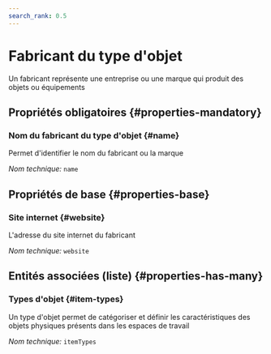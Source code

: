 ```yaml
---
search_rank: 0.5
---    
```

# Fabricant du type d'objet
<!--- THIS FILE IS GENERATED PLEASE DO NOT EDIT IT DIRECTLY --->

Un fabricant représente une entreprise ou une marque qui produit des objets ou équipements

<OH code="manufacturer"/>




## Propriétés obligatoires {#properties-mandatory}
    
### Nom du fabricant du type d'objet {#name}

Permet d'identifier le nom du fabricant ou la marque

*Nom technique:* ```name```
<PH code="manufacturer:name"/>

    


## Propriétés de base {#properties-base}
    
### Site internet {#website}

L'adresse du site internet du fabricant

*Nom technique:* ```website```
<PH code="manufacturer:website"/>

    



## Entités associées (liste) {#properties-has-many}

### Types d'objet {#item-types}

Un type d'objet permet de catégoriser et définir les caractéristiques des objets physiques présents dans les espaces de travail

*Nom technique:* ```itemTypes```
<PH code="manufacturer:itemTypes"/>




